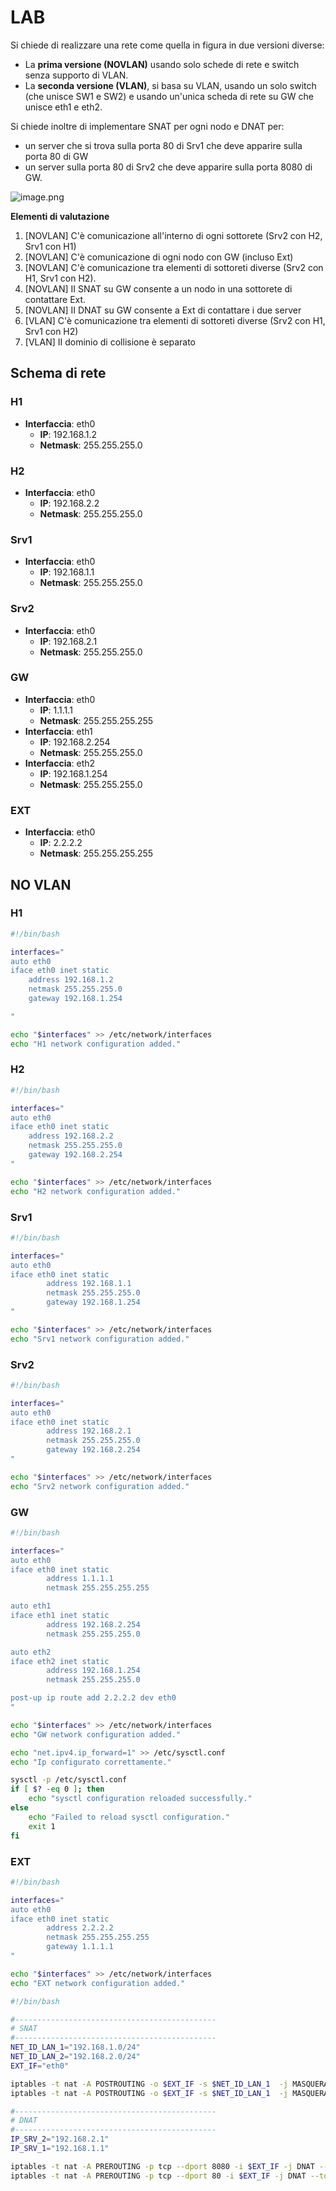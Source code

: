 # LAB

Si chiede di realizzare una rete come quella in figura in due versioni diverse:
- La **prima versione (NOVLAN)** usando solo schede di rete e switch senza supporto di VLAN. 
- La **seconda versione (VLAN)**, si basa su VLAN, usando un solo switch (che unisce SW1 e SW2) e usando un'unica scheda di rete su GW che unisce eth1 e eth2. 

Si chiede inoltre di implementare SNAT per ogni nodo e DNAT per:
- un server che si trova sulla porta 80 di Srv1 che deve apparire sulla porta 80 di GW 
- un server sulla porta 80 di Srv2 che deve apparire sulla porta 8080 di GW.

![image.png](/Marionnet/img/image_4.png)

**Elementi di valutazione**
1. [NOVLAN] C'è comunicazione all'interno di ogni sottorete (Srv2 con H2, Srv1 con H1) 
2. [NOVLAN] C'è comunicazione di ogni nodo con GW (incluso Ext) 
3. [NOVLAN] C'è comunicazione tra elementi di sottoreti diverse (Srv2 con H1, Srv1 con H2).
4. [NOVLAN] II SNAT su GW consente a un nodo in una sottorete di contattare Ext.
5. [NOVLAN] II DNAT su GW consente a Ext di contattare i due server
6. [VLAN] C'è comunicazione tra elementi di sottoreti diverse (Srv2 con H1, Srv1 con H2)
7. [VLAN] II dominio di collisione è separato

## Schema di rete

### H1

- **Interfaccia**: eth0
    - **IP**: 192.168.1.2
    - **Netmask**: 255.255.255.0

### H2

- **Interfaccia**: eth0
    - **IP**: 192.168.2.2
    - **Netmask**: 255.255.255.0

### Srv1

- **Interfaccia**: eth0
    - **IP**: 192.168.1.1
    - **Netmask**: 255.255.255.0

### Srv2

- **Interfaccia**: eth0
    - **IP**: 192.168.2.1
    - **Netmask**: 255.255.255.0

### GW

- **Interfaccia**: eth0
    - **IP**: 1.1.1.1
    - **Netmask**: 255.255.255.255
- **Interfaccia**: eth1
    - **IP**: 192.168.2.254
    - **Netmask**: 255.255.255.0
- **Interfaccia**: eth2
    - **IP**: 192.168.1.254
    - **Netmask**: 255.255.255.0

### EXT

- **Interfaccia**: eth0
    - **IP**: 2.2.2.2
    - **Netmask**: 255.255.255.255


## NO VLAN
### H1

```bash
#!/bin/bash

interfaces="
auto eth0
iface eth0 inet static
    address 192.168.1.2
    netmask 255.255.255.0
    gateway 192.168.1.254

"

echo "$interfaces" >> /etc/network/interfaces
echo "H1 network configuration added."
```

### H2

```bash
#!/bin/bash

interfaces="
auto eth0
iface eth0 inet static
    address 192.168.2.2
    netmask 255.255.255.0
    gateway 192.168.2.254
"

echo "$interfaces" >> /etc/network/interfaces
echo "H2 network configuration added."
```

### Srv1

```bash
#!/bin/bash

interfaces="
auto eth0
iface eth0 inet static
        address 192.168.1.1
        netmask 255.255.255.0
        gateway 192.168.1.254      
"

echo "$interfaces" >> /etc/network/interfaces
echo "Srv1 network configuration added."
```

### Srv2

```bash
#!/bin/bash

interfaces="
auto eth0
iface eth0 inet static
        address 192.168.2.1
        netmask 255.255.255.0
        gateway 192.168.2.254      
"

echo "$interfaces" >> /etc/network/interfaces
echo "Srv2 network configuration added."
```

### GW

```bash
#!/bin/bash

interfaces="
auto eth0
iface eth0 inet static
        address 1.1.1.1
        netmask 255.255.255.255

auto eth1
iface eth1 inet static
        address 192.168.2.254
        netmask 255.255.255.0

auto eth2
iface eth2 inet static
        address 192.168.1.254
        netmask 255.255.255.0

post-up ip route add 2.2.2.2 dev eth0
"

echo "$interfaces" >> /etc/network/interfaces
echo "GW network configuration added."

echo "net.ipv4.ip_forward=1" >> /etc/sysctl.conf
echo "Ip configurato correttamente."

sysctl -p /etc/sysctl.conf
if [ $? -eq 0 ]; then
    echo "sysctl configuration reloaded successfully."
else
    echo "Failed to reload sysctl configuration."
    exit 1
fi

```

### EXT

```bash
#!/bin/bash

interfaces="
auto eth0
iface eth0 inet static
        address 2.2.2.2
        netmask 255.255.255.255
        gateway 1.1.1.1
"

echo "$interfaces" >> /etc/network/interfaces
echo "EXT network configuration added."
```



```bash
#!/bin/bash

#---------------------------------------------
# SNAT
#---------------------------------------------
NET_ID_LAN_1="192.168.1.0/24"
NET_ID_LAN_2="192.168.2.0/24"
EXT_IF="eth0"

iptables -t nat -A POSTROUTING -o $EXT_IF -s $NET_ID_LAN_1  -j MASQUERADE
iptables -t nat -A POSTROUTING -o $EXT_IF -s $NET_ID_LAN_1  -j MASQUERADE

#---------------------------------------------
# DNAT
#---------------------------------------------
IP_SRV_2="192.168.2.1"
IP_SRV_1="192.168.1.1"

iptables -t nat -A PREROUTING -p tcp --dport 8080 -i $EXT_IF -j DNAT --to-destination $IP_SRV_2:80
iptables -t nat -A PREROUTING -p tcp --dport 80 -i $EXT_IF -j DNAT --to-destination $IP_SRV_1:80
```